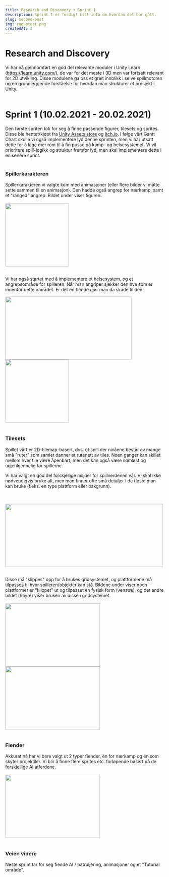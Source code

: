 ```yaml
---
title: Research and Discovery + Sprint 1 
description: Sprint 1 er ferdig! Litt info om hvordan det har gått.
slug: second-post
img: roguetest.png
createdAt: 2
---
```


# Research and Discovery<br/>
Vi har nå gjennomført en god del relevante moduler i Unity Learn (https://learn.unity.com/), 
de var for det meste i 3D men var fortsatt relevant for 2D utvikling. 
Disse modulene ga oss et greit innblikk i selve spillmotoren og en grunnleggende forståelse 
for hvordan man strukturer et prosjekt i Unity.
<br><br/>

# Sprint 1 (10.02.2021 - 20.02.2021)
Den første spriten tok for seg å finne passende figurer, tilesets og sprites. Disse ble hentet/kjøpt
fra [Unity Assets store](https://assetstore.unity.com/) og  [Itch.io](https://itch.io/).
I følge vårt Gantt Chart skulle vi også implementere lyd denne sprinten, men vi har utsatt dette for å lage mer rom
til å fin pusse på kamp- og helsesystemet. Vi vil prioritere spill-logikk og struktur fremfor lyd, men skal
implementere dette i en senere sprint.
<br><br/>

### Spillerkarakteren
Spillerkarakteren vi valgte kom med animasjoner (eller flere bilder vi måtte sette sammen til en animasjon).
Den hadde også angrep for nærkamp, samt et "ranged" angrep. Bildet under viser figuren.
<br><br/>
<img src="https://i.imgur.com/IJmKl1p.png" width="200px" height="200px" />
<br><br/>

Vi har også startet med å implementere et helsesystem, og et angrepsområde for spilleren.
Når man angriper sjekker den hva som er innenfor dette
området. Er det en fiende gjør man da skade til den.

<img src="https://i.imgur.com/VPM2f2g.png" width="400px" height="200px" />
<img src="https://i.imgur.com/6arxMQt.png" width="200px" height="200px" />
<br><br/>


### Tilesets
Spillet vårt er 2D-tilemap-basert, dvs. et spill der nivåene består av mange små "ruter" som samlet 
danner et rutenett av tiles. Noen ganger kan skillet mellom hver tile være åpenbart, men det kan også være sømløst og
ugjenkjennelig for spillerne.

Vi har valgt en god del forskjellige miljøer for spillverdenen vår. Vi skal ikke nødvendigvis bruke alt, men
man finner ofte små detaljer i de fleste man kan bruke (f.eks. en type plattform eller bakgrunn).

<br><br/>
<img src="https://i.imgur.com/yKwFXrE.png" width="500" height="200px" />
<br><br/>

Disse må "klippes" opp for å brukes gridsystemet, og plattformene må tilpasses til hvor spilleren/objekter kan stå. 
Bildene under viser noen plattformer er "klippet" ut og tilpasset en fysisk form (venstre), 
og det andre bildet (høyre) viser bruken av disse i gridsystemet. 
<br><br/>
<img src="https://i.imgur.com/CP9Drpy.png" width="300" height="200px" />
<img src="https://i.imgur.com/wjbDXWJ.png" width="300" height="200px" />
<br><br/>

### Fiender
Akkurat nå har vi bare valgt ut 2 typer fiender, én for nærkamp og én som skyter projektiler. 
Vi blir å finne flere sprites etc. forløpende basert på de forskjellige AI atferdene.
<br><br/>
<img src="https://i.imgur.com/RPj0M81.png" width="300" height="200px" />
<br><br/>


### Veien videre
Neste sprint tar for seg fiende AI / patruljering, animasjoner og et "Tutorial område". 
